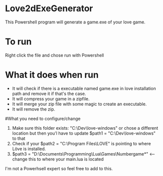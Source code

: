 # Love2dExeGenerator

This Powershell program will generate a game.exe of your love game.

# To run
Right click the file and chose run with Powershell

# What it does when run
- It will check if there is a executable named game.exe in love installation path and remove it if that's the case.
- It will compress your game in a zipfile.
- It will merge your zip file with some magic to create an executable.
- It will remove the zip.

#What you need to configure/change
1) Make sure this folder exists: "C:\Dev\love-windows" or chose a different location but then you'l have to update $path1 = "C:\Dev\love-windows" to that
2) Check if your $path2 = "C:\Program Files\LOVE" is pointing to where Löve is installed.
3) $path3 = "D:\Documents\Programming\Lua\Games\Numbergame\*" <-- change this to where your main.lua is located

I'm not a Powerhsell expert so feel free to add to this.
